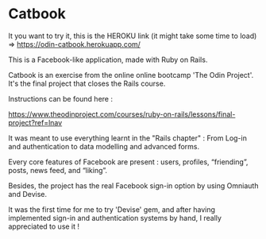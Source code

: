# Catbook

It you want to try it, this is the HEROKU link (it might take some time to load) =>
https://odin-catbook.herokuapp.com/

This is a Facebook-like application, made with Ruby on Rails.

Catbook is an exercise from the online online bootcamp 'The Odin Project'.
It's the final project that closes the Rails course.

Instructions can be found here :

https://www.theodinproject.com/courses/ruby-on-rails/lessons/final-project?ref=lnav

It was meant to use everything learnt in the "Rails chapter" : From Log-in and authentication to data modelling and advanced forms.

Every core features of Facebook are present : users, profiles, “friending”, posts, news feed, and “liking”.

Besides, the project has the real Facebook sign-in option by using Omniauth and Devise.

It was the first time for me to try 'Devise' gem, and after having implemented sign-in and authentication systems by hand, I really appreciated to use it !
